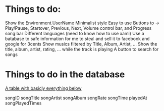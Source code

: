 <h1>Things to do:</h1>

Show the Environment.UserName
Minimalist style
Easy to use
Buttons to -> Play/Pause, Startover, Previous, Next, Volume control bar, and Progress song bar
Different languages (need to know how to use xaml)
Use a batabase to safe information for me to steal and sell it to facebook and google for 3cents
Show musics filtered by Title, Album, Artist, ...
Show the title, album, artist, rating, ... while the track is playing
A button to search for songs


<h1>Things to do in the database</h1>

<u>A table with basicly everything below</u>

<table name="playHistory"> <!-- or songHistory smt like dat-->
    <tr>
        songID
    </tr>
    <tr>
        songTitle
    </tr>
    <tr>
        songArtist
    </tr>
    <tr>
        songAlbum
    </tr>
    <tr>
        songRate
    </tr>
    <tr>
        songTime <!-- maybe in seconds idk -->
    </tr>
    <tr>
        playedAt <!-- system time when the song was played -->
    </tr>
    <tr>
        songPlayedTimes
    </tr>
</table>
